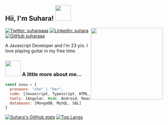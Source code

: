 <h2> Hii, I'm Suhara! <img src="https://media.giphy.com/media/mGcNjsfWAjY5AEZNw6/giphy.gif" width="50"></h2>

<img align='right' src="https://media.giphy.com/media/ieyl9zmCjO4b4t6qoY/giphy.gif" width="230">

[![Twitter: suharaaaa](https://img.shields.io/twitter/follow/suharaaaa?style=social)](https://twitter.com/suharaaaa)
[![Linkedin: suhara](https://img.shields.io/badge/-SuharaVithanage-blue?style=flat-square&logo=Linkedin&logoColor=white&link=https://www.linkedin.com/in/suhara-vithanage-053129173/)](https://www.linkedin.com/in/suhara-vithanage-053129173/)
[![GitHub suharaaa](https://img.shields.io/github/followers/suharaaa?label=follow&style=social)](https://github.com/suharaaa)

A Javascript Developer and I'm 23 y/o. I love playing guitar in my free time. 

### <img src="https://media.giphy.com/media/VgCDAzcKvsR6OM0uWg/giphy.gif" width="50"> A little more about me...  

```javascript
const suuu = {
  pronouns: "she" | "her",
  code: [Javascript, Typescript, HTML, CSS, C, C++, Python, Java],
  tools: [Angular, Node, Android, React, Styled-Components, Docker],
  databases: [MongoDB, MySQL, SQL]
}
```

[![Suhara's GitHub stats](https://github-readme-stats.vercel.app/api?username=suharaaa&count_private=true&show_icons=true&theme=monokai)](https://github.com/anuraghazra/github-readme-stats) 
[![Top Langs](https://github-readme-stats.vercel.app/api/top-langs/?username=suharaaa&count_private=true&show_icons=true&theme=monokai)](https://github.com/anuraghazra/github-readme-stats)

